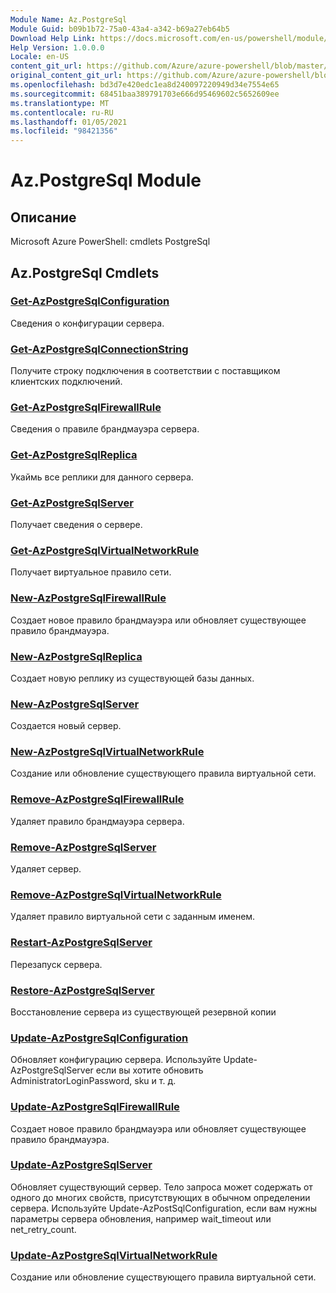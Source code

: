```yaml
---
Module Name: Az.PostgreSql
Module Guid: b09b1b72-75a0-43a4-a342-b69a27eb64b5
Download Help Link: https://docs.microsoft.com/en-us/powershell/module/az.postgresql
Help Version: 1.0.0.0
Locale: en-US
content_git_url: https://github.com/Azure/azure-powershell/blob/master/src/PostgreSql/help/Az.PostgreSql.md
original_content_git_url: https://github.com/Azure/azure-powershell/blob/master/src/PostgreSql/help/Az.PostgreSql.md
ms.openlocfilehash: bd3d7e420edc1ea8d240097220949d34e7554e65
ms.sourcegitcommit: 68451baa389791703e666d95469602c5652609ee
ms.translationtype: MT
ms.contentlocale: ru-RU
ms.lasthandoff: 01/05/2021
ms.locfileid: "98421356"
---
```

# Az.PostgreSql Module
## Описание
Microsoft Azure PowerShell: cmdlets PostgreSql

## Az.PostgreSql Cmdlets
### [Get-AzPostgreSqlConfiguration](Get-AzPostgreSqlConfiguration.md)
Сведения о конфигурации сервера.

### [Get-AzPostgreSqlConnectionString](Get-AzPostgreSqlConnectionString.md)
Получите строку подключения в соответствии с поставщиком клиентских подключений.

### [Get-AzPostgreSqlFirewallRule](Get-AzPostgreSqlFirewallRule.md)
Сведения о правиле брандмауэра сервера.

### [Get-AzPostgreSqlReplica](Get-AzPostgreSqlReplica.md)
Укаймь все реплики для данного сервера.

### [Get-AzPostgreSqlServer](Get-AzPostgreSqlServer.md)
Получает сведения о сервере.

### [Get-AzPostgreSqlVirtualNetworkRule](Get-AzPostgreSqlVirtualNetworkRule.md)
Получает виртуальное правило сети.

### [New-AzPostgreSqlFirewallRule](New-AzPostgreSqlFirewallRule.md)
Создает новое правило брандмауэра или обновляет существующее правило брандмауэра.

### [New-AzPostgreSqlReplica](New-AzPostgreSqlReplica.md)
Создает новую реплику из существующей базы данных.

### [New-AzPostgreSqlServer](New-AzPostgreSqlServer.md)
Создается новый сервер.

### [New-AzPostgreSqlVirtualNetworkRule](New-AzPostgreSqlVirtualNetworkRule.md)
Создание или обновление существующего правила виртуальной сети.

### [Remove-AzPostgreSqlFirewallRule](Remove-AzPostgreSqlFirewallRule.md)
Удаляет правило брандмауэра сервера.

### [Remove-AzPostgreSqlServer](Remove-AzPostgreSqlServer.md)
Удаляет сервер.

### [Remove-AzPostgreSqlVirtualNetworkRule](Remove-AzPostgreSqlVirtualNetworkRule.md)
Удаляет правило виртуальной сети с заданным именем.

### [Restart-AzPostgreSqlServer](Restart-AzPostgreSqlServer.md)
Перезапуск сервера.

### [Restore-AzPostgreSqlServer](Restore-AzPostgreSqlServer.md)
Восстановление сервера из существующей резервной копии

### [Update-AzPostgreSqlConfiguration](Update-AzPostgreSqlConfiguration.md)
Обновляет конфигурацию сервера.
Используйте Update-AzPostgreSqlServer если вы хотите обновить AdministratorLoginPassword, sku и т. д.

### [Update-AzPostgreSqlFirewallRule](Update-AzPostgreSqlFirewallRule.md)
Создает новое правило брандмауэра или обновляет существующее правило брандмауэра.

### [Update-AzPostgreSqlServer](Update-AzPostgreSqlServer.md)
Обновляет существующий сервер.
Тело запроса может содержать от одного до многих свойств, присутствующих в обычном определении сервера.
Используйте Update-AzPostSqlConfiguration, если вам нужны параметры сервера обновления, например wait_timeout или net_retry_count.

### [Update-AzPostgreSqlVirtualNetworkRule](Update-AzPostgreSqlVirtualNetworkRule.md)
Создание или обновление существующего правила виртуальной сети.

